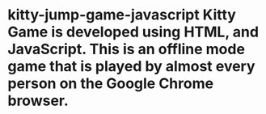 # kitty-jump-game-javascript Kitty Game is developed using HTML, and JavaScript. This is an offline mode game that is played by almost every person on the Google Chrome browser.
